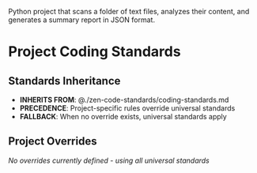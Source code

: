 Python project that scans a folder of text files, analyzes their content, and generates a summary report in JSON format.

# Project Coding Standards

## Standards Inheritance
- **INHERITS FROM**: @./zen-code-standards/coding-standards.md
- **PRECEDENCE**: Project-specific rules override universal standards
- **FALLBACK**: When no override exists, universal standards apply

## Project Overrides
<!-- Add project-specific overrides here when needed -->
*No overrides currently defined - using all universal standards*